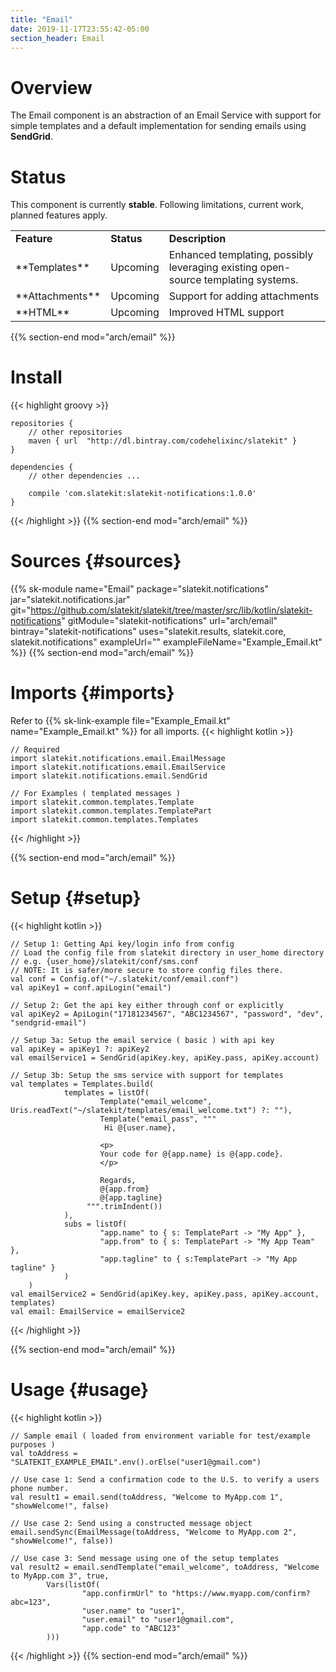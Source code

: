 ```yaml
---
title: "Email"
date: 2019-11-17T23:55:42-05:00
section_header: Email
---
```


# Overview
The Email component is an abstraction of an Email Service with support for simple templates and a default implementation for sending emails using **SendGrid**. 


# Status
This component is currently **stable**. Following limitations, current work, planned features apply.
<table class="table table-bordered table-striped">
    <tr>
        <td><strong>Feature</strong></td>
        <td><strong>Status</strong></td>
        <td><strong>Description</strong></td>
    </tr>
    <tr>
        <td>**Templates**</td>
        <td>Upcoming</td>
        <td>Enhanced templating, possibly leveraging existing open-source templating systems.</td>
    </tr>
    <tr>
        <td>**Attachments**</td>
        <td>Upcoming</td>
        <td>Support for adding attachments</td>
    </tr>
    <tr>
        <td>**HTML**</td>
        <td>Upcoming</td>
        <td>Improved HTML support</td>
    </tr>
</table>
{{% section-end mod="arch/email" %}}

# Install
{{< highlight groovy >}}

    repositories {
        // other repositories
        maven { url  "http://dl.bintray.com/codehelixinc/slatekit" }
    }

    dependencies {
        // other dependencies ...

        compile 'com.slatekit:slatekit-notifications:1.0.0'
    }

{{< /highlight >}}
{{% section-end mod="arch/email" %}}

# Sources {#sources}
{{% sk-module 
    name="Email"
    package="slatekit.notifications"
    jar="slatekit.notifications.jar"
    git="https://github.com/slatekit/slatekit/tree/master/src/lib/kotlin/slatekit-notifications"
    gitModule="slatekit-notifications"
    url="arch/email"
    bintray="slatekit-notifications"
    uses="slatekit.results, slatekit.core, slatekit.notifications"
    exampleUrl=""
    exampleFileName="Example_Email.kt"
%}}
{{% section-end mod="arch/email" %}}

# Imports {#imports}
Refer to {{% sk-link-example file="Example_Email.kt" name="Example_Email.kt" %}} for all imports.
{{< highlight kotlin >}}
         
    // Required
    import slatekit.notifications.email.EmailMessage
    import slatekit.notifications.email.EmailService
    import slatekit.notifications.email.SendGrid

    // For Examples ( templated messages )
    import slatekit.common.templates.Template
    import slatekit.common.templates.TemplatePart
    import slatekit.common.templates.Templates
     
{{< /highlight >}}

{{% section-end mod="arch/email" %}}

# Setup {#setup}
{{< highlight kotlin >}}
        
    // Setup 1: Getting Api key/login info from config
    // Load the config file from slatekit directory in user_home directory
    // e.g. {user_home}/slatekit/conf/sms.conf
    // NOTE: It is safer/more secure to store config files there.
    val conf = Config.of("~/.slatekit/conf/email.conf")
    val apiKey1 = conf.apiLogin("email")

    // Setup 2: Get the api key either through conf or explicitly
    val apiKey2 = ApiLogin("17181234567", "ABC1234567", "password", "dev", "sendgrid-email")

    // Setup 3a: Setup the email service ( basic ) with api key
    val apiKey = apiKey1 ?: apiKey2
    val emailService1 = SendGrid(apiKey.key, apiKey.pass, apiKey.account)

    // Setup 3b: Setup the sms service with support for templates
    val templates = Templates.build(
                templates = listOf(
                        Template("email_welcome", Uris.readText("~/slatekit/templates/email_welcome.txt") ?: ""),
                        Template("email_pass", """
                         Hi @{user.name},

                        <p>
                        Your code for @{app.name} is @{app.code}.
                        </p>

                        Regards,
                        @{app.from}
                        @{app.tagline}
                     """.trimIndent())
                ),
                subs = listOf(
                        "app.name" to { s: TemplatePart -> "My App" },
                        "app.from" to { s: TemplatePart -> "My App Team" },
                        "app.tagline" to { s:TemplatePart -> "My App tagline" }
                )
        )
    val emailService2 = SendGrid(apiKey.key, apiKey.pass, apiKey.account, templates)
    val email: EmailService = emailService2

{{< /highlight >}}

{{% section-end mod="arch/email" %}}

# Usage {#usage}
{{< highlight kotlin >}}
        
    // Sample email ( loaded from environment variable for test/example purposes )
    val toAddress = "SLATEKIT_EXAMPLE_EMAIL".env().orElse("user1@gmail.com")

    // Use case 1: Send a confirmation code to the U.S. to verify a users phone number.
    val result1 = email.send(toAddress, "Welcome to MyApp.com 1", "showWelcome!", false)

    // Use case 2: Send using a constructed message object
    email.sendSync(EmailMessage(toAddress, "Welcome to MyApp.com 2", "showWelcome!", false))

    // Use case 3: Send message using one of the setup templates
    val result2 = email.sendTemplate("email_welcome", toAddress, "Welcome to MyApp.com 3", true,
            Vars(listOf(
                    "app.confirmUrl" to "https://www.myapp.com/confirm?abc=123",
                    "user.name" to "user1",
                    "user.email" to "user1@gmail.com",
                    "app.code" to "ABC123"
            )))
     

{{< /highlight >}}
{{% section-end mod="arch/email" %}}

<script>
    var archComponent = {
        name: "Email",
        page: "arch/email",
        icon: "assets/media/img/white/email.png",
        menu: {
            mode: "normal",
            useTemplate:true,
            sections: [
                {
                    name: "Guide",
                    items: [
                        { name:"Imports" , anchor: "#imports" },
                        { name:"Setup" , anchor: "#setup" },
                        { name:"Usage" , anchor: "#usage"  }
                    ]
                }
            ]
        }
    };

    function setupArchComponent() {
        buildArchComponent(archComponent);
    }
</script>

